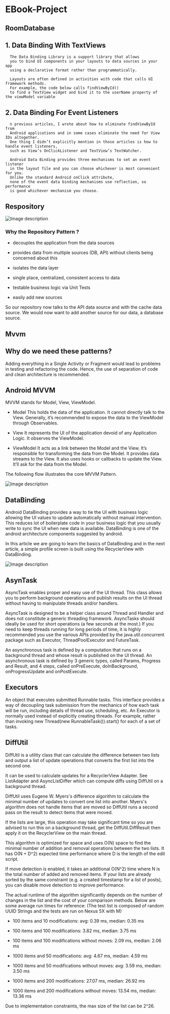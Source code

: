 # EBook-Project

## RoomDatabase 

## 1. Data Binding With TextViews
      The Data Binding Library is a support library that allows 
      you to bind UI components in your layouts to data sources in your app
      using a declarative format rather than programmatically.

      Layouts are often defined in activities with code that calls UI framework methods.
      For example, the code below calls findViewById()
      to find a TextView widget and bind it to the userName property of the viewModel variable

## 2. Data Binding For Event Listeners
      n previous articles, I wrote about how to eliminate findViewById from
      Android applications and in some cases eliminate the need for View IDs altogether. 
      One thing I didn’t explicitly mention in those articles is how to handle event listeners,
      such as View’s OnClickListener and TextView’s TextWatcher.
      
      Android Data Binding provides three mechanisms to set an event listener
      in the layout file and you can choose whichever is most convenient for you.
      Unlike the standard Android onClick attribute,
      none of the event data binding mechanisms use reflection, so performance
      is good whichever mechanism you choose.
      
## Respository 

![Image description](https://miro.medium.com/max/981/1*5kNXJ7aFSGJvuh4r4egpTg.png)

### Why the Repository Pattern ?

* decouples the application from the data sources

* provides data from multiple sources (DB, API) without clients being concerned about this

* isolates the data layer

* single place, centralized, consistent access to data

* testable business logic via Unit Tests

* easily add new sources

So our repository now talks to the API data source and with the cache data source.
We would now want to add another source for our data, a database source.

## Mvvm 

## Why do we need these patterns?
Adding everything in a Single Activity or Fragment would lead to problems in testing and refactoring the code. Hence, the use of separation of code and clean architecture is recommended.

## Android MVVM

MVVM stands for Model, View, ViewModel.

* Model
      This holds the data of the application. It cannot directly talk to the View. Generally, it’s recommended to expose the data to the ViewModel through Observables.

* View
      It represents the UI of the application devoid of any Application Logic. It observes the ViewModel.

* ViewModel
      It acts as a link between the Model and the View. It’s responsible for transforming the data from the Model. It provides data streams to the View. It also uses hooks or callbacks to update the View. It’ll ask for the data from the Model.
      
The following flow illustrates the core MVVM Pattern.

![Image description](https://cdn.journaldev.com/wp-content/uploads/2018/04/android-mvvm-pattern.png)

## DataBinding 

Android DataBinding provides a way to tie the UI with business logic allowing the UI values to update automatically without manual intervention. This reduces lot of boilerplate code in your business logic that you usually write to sync the UI when new data is available. DataBinding is one of the android architecture components suggested by android.

In this article we are going to learn the basics of DataBinding and in the next article, a simple profile screen is built using the RecyclerView with DataBinding.

![Image description](https://miro.medium.com/max/3104/1*iJqgAGizxhw2BWF__wXEjA.png)

## AsynTask 

AsyncTask enables proper and easy use of the UI thread.
This class allows you to perform background operations and publish results on the UI 
thread without having to manipulate threads and/or handlers.

AsyncTask is designed to be a helper class around Thread and Handler and does not constitute a generic threading framework.
AsyncTasks should ideally be used for short operations (a few seconds at the most.)
If you need to keep threads running for long periods of time, it is highly recommended 
you use the various APIs provided by the java.util.concurrent package such as Executor, ThreadPoolExecutor and FutureTask.

An asynchronous task is defined by a computation that runs on a background thread and whose result is published on the UI thread.
An asynchronous task is defined by 3 generic types, called Params,
Progress and Result, and 4 steps, called onPreExecute, doInBackground, onProgressUpdate and onPostExecute.

## Executors 

An object that executes submitted Runnable tasks. This interface provides 
a way of decoupling task submission from the mechanics of how each task will be run, including details of thread use, scheduling, 
etc. An Executor is normally used instead of explicitly creating threads. For example,
rather than invoking new Thread(new RunnableTask()).start() for each of a set of tasks.

## DiffUtil

DiffUtil is a utility class that can calculate the difference between two 
lists and output a list of update operations that converts the first list into the second one.

It can be used to calculate updates for a RecyclerView Adapter. See ListAdapter and AsyncListDiffer
which can compute diffs using DiffUtil on a background thread.

DiffUtil uses Eugene W. Myers's difference algorithm to calculate the minimal number of updates to
convert one list into another. Myers's algorithm does not handle items that are moved so DiffUtil 
runs a second pass on the result to detect items that were moved.

If the lists are large, this operation may take significant time so you are advised to run
this on a background thread, get the DiffUtil.DiffResult then apply it on the RecyclerView on the main thread.

This algorithm is optimized for space and uses O(N) space to find the minimal number of 
addition and removal operations between the two lists. It has O(N + D^2) expected time 
performance where D is the length of the edit script.

If move detection is enabled, it takes an additional O(N^2) time where N is the total 
number of added and removed items. If your lists are already sorted by the same constraint (e.g. a created timestamp 
for a list of posts), 
you can disable move detection to improve performance.

The actual runtime of the algorithm significantly depends on the number of changes in the list and the cost
of your comparison methods. Below are some average run times for reference: 
(The test list is composed of random UUID Strings and the tests are run on Nexus 5X with M)

* 100 items and 10 modifications: avg: 0.39 ms, median: 0.35 ms

* 100 items and 100 modifications: 3.82 ms, median: 3.75 ms

* 100 items and 100 modifications without moves: 2.09 ms, median: 2.06 ms

* 1000 items and 50 modifications: avg: 4.67 ms, median: 4.59 ms

* 1000 items and 50 modifications without moves: avg: 3.59 ms, median: 3.50 ms

* 1000 items and 200 modifications: 27.07 ms, median: 26.92 ms

* 1000 items and 200 modifications without moves: 13.54 ms, median: 13.36 ms

Due to implementation constraints, the max size of the list can be 2^26.



